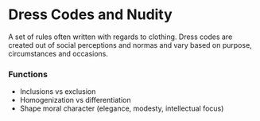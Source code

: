 # Dress Codes and Nudity

A set of rules often written with regards to clothing. Dress codes are created out of social perceptions and normas and vary based on purpose, circumstances and occasions. 

### Functions
- Inclusions vs exclusion
- Homogenization vs differentiation
- Shape moral character (elegance, modesty, intellectual focus)

